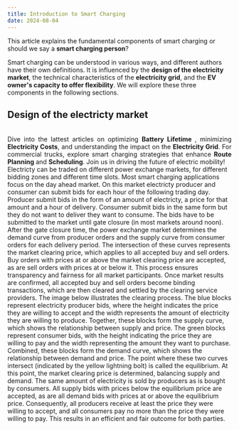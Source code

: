 ```yaml
---
title: Introduction to Smart Charging
date: 2024-08-04
---
```

This article explains the fundamental components of smart charging or should we say a **smart charging person**?
<!--more-->
Smart charging can be understood in various ways, and different authors have their own definitions. It is influenced by the **design of the electricity market**, the technical characteristics of the **electricity grid**, and the **EV owner's capacity to offer flexibility**. We will explore these three components in the following sections.

## Design of the electricty market

<div style="text-align: justify"> <br> Dive into the lattest articles on optimizing <b> Battery Lifetime </b>, minimizing <b>Electricity Costs</b>, and understanding the impact on the <b>Electricity Grid</b>. For commercial trucks, explore smart charging strategies that enhance <b>Route Planning</b> and <b>Scheduling</b>. Join us in driving the future of electric mobility! </div>                                                                                                                                                                                                                                                                                                                                                                             
Electricty can be traded on different power exchange markets, for different bidding zones and different time slots. Most smart charging applications focus on the day ahead market. On this market electricty producer and consumer can submit bids for each hour of the following trading day. Producer submit bids in the form of an amount of electricty, a price for that amount and a hour of delivery. Consumer submit bids in the same form but they do not want to deliver they want to consume. The bids have to be submitted to the market until gate closure (in most markets around noon). After the gate closure time, the power exchange market determines the demand curve from producer orders and the supply curve from consumer orders for each delivery period. The intersection of these curves represents the market clearing price, which applies to all accepted buy and sell orders. Buy orders with prices at or above the market clearing price are accepted, as are sell orders with prices at or below it. This process ensures transparency and fairness for all market participants. Once market results are confirmed, all accepted buy and sell orders become binding transactions, which are then cleared and settled by the clearing service providers. The image below illustrates the clearing process. The blue blocks represent electricity producer bids, where the height indicates the price they are willing to accept and the width represents the amount of electricity they are willing to produce. Together, these blocks form the supply curve, which shows the relationship between supply and price.
The green blocks represent consumer bids, with the height indicating the price they are willing to pay and the width representing the amount they want to purchase. Combined, these blocks form the demand curve, which shows the relationship between demand and price.
The point where these two curves intersect (indicated by the yellow lightning bolt) is called the equilibrium. At this point, the market clearing price is determined, balancing supply and demand. The same amount of electricity is sold by producers as is bought by consumers.
All supply bids with prices below the equilibrium price are accepted, as are all demand bids with prices at or above the equilibrium price. Consequently, all producers receive at least the price they were willing to accept, and all consumers pay no more than the price they were willing to pay. This results in an efficient and fair outcome for both parties.
